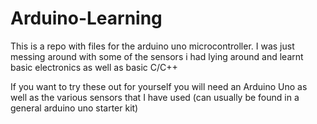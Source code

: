 # Arduino-Learning

This is a repo with files for the arduino uno microcontroller. I was just messing around with some of the sensors i had lying around and learnt basic electronics as well as basic C/C++

If you want to try these out for yourself you will need an Arduino Uno as well as the various sensors that I have used (can usually be found in a general arduino uno starter kit)
